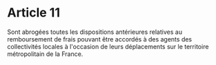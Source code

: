 # Article 11

Sont abrogées toutes les dispositions antérieures relatives au remboursement de frais pouvant être accordés à des agents des collectivités locales à l'occasion de leurs déplacements sur le territoire métropolitain de la France.
